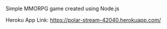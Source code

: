 

Simple MMORPG game created using Node.js

Heroku App Link:
https://polar-stream-42040.herokuapp.com/
